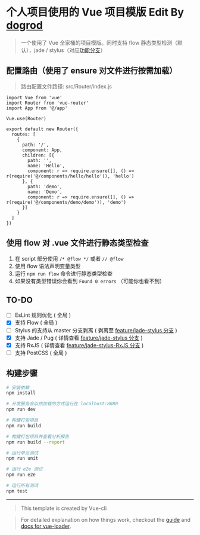 # 个人项目使用的 Vue 项目模版 Edit By [dogrod](https://github.com/dogrod)
> 一个使用了 Vue 全家桶的项目模版。同时支持 flow 静态类型检测（默认），jade / stylus（对应[功能分支](https://github.com/dogrod/personalVueTemplate/tree/feature/jade-stylus)）

## 配置路由（使用了 ensure 对文件进行按需加载）

> 路由配置文件路径: src/Router/index.js

```
import Vue from 'vue'
import Router from 'vue-router'
import App from '@/app'

Vue.use(Router)

export default new Router({
  routes: [
    {
      path: '/',
      component: App,
      children: [{
        path: '',
        name: 'Hello',
        component: r => require.ensure([], () => r(require('@/components/hello/hello')), 'hello')
      }, {
        path: 'demo',
        name: 'Demo',
        component: r => require.ensure([], () => r(require('@/components/demo/demo')), 'demo')
      }]
    }
  ]
})

```

## 使用 flow 对 .vue 文件进行静态类型检查

1. 在 script 部分使用 ``` /* @flow */ ``` 或者 ``` // @flow ```
2. 使用 flow 语法声明变量类型
3. 运行 ``` npm run flow ``` 命令进行静态类型检查
4. 如果没有类型错误你会看到 ``` Found 0 errors ``` （可能你也看不到）

## TO-DO

- [ ] EsLint 规则优化 ( 全局 )
- [x] 支持 Flow ( 全局 )
- [ ] Stylus 的支持从 master 分支剥离 ( 剥离至 [feature/jade-stylus 分支](https://github.com/dogrod/personalVueTemplate/tree/feature/jade-stylus) )
- [x] 支持 Jade / Pug ( 详情查看 [feature/jade-stylus 分支](https://github.com/dogrod/personalVueTemplate/tree/feature/jade-stylus) )
- [x] 支持 RxJS ( 详情查看 [feature/jade-stylus-RxJS 分支](https://github.com/dogrod/personalVueTemplate/tree/feature/jade-stylus-rxjs) )
- [ ] 支持 PostCSS ( 全局 )

## 构建步骤

``` bash
# 安装依赖
npm install

# 开发服务会以热加载的方式运行在 localhost:8080
npm run dev

# 构建打包项目
npm run build

# 构建打包项目并查看分析报告
npm run build --report

# 运行单元测试
npm run unit

# 运行 e2e 测试
npm run e2e

# 运行所有测试
npm test
```
---
> This template is created by Vue-cli

> For detailed explanation on how things work, checkout the [guide](http://vuejs-templates.github.io/webpack/) and [docs for vue-loader](http://vuejs.github.io/vue-loader).
